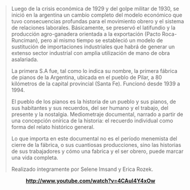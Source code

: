 <html><body><blockquote>Luego de la crisis económica de 1929 y del golpe militar de 1930, se inició en la argentina un cambio completo del modelo económico que tuvo consecuencias profundas para el movimiento obrero y el sistema de relaciones laborales. Básicamente, se preservó el latifundio y la producción agro-ganadera orientada a la exportación (Pacto Roca-Runciman), pero al mismo tiempo se estableció un modelo de sustitución de importaciones industriales que habrá de generar un extenso sector industrial con amplia utilización de mano de obra asalariada.

La primera S.A fue, tal como lo indica su nombre, la primera fábrica de pianos de la Argentina, ubicada en el pueblo de Pilar, a 80 kilómetros de la capital provincial (Santa Fe). Funcionó desde 1939 a 1994.



El pueblo de los pianos es la historia de un pueblo y sus pianos, de sus habitantes y sus recuerdos, del ser humano y el trabajo, del presente y la nostalgia. Mediometraje documental, narrado a partir de una concepción onírica de la historia: el recuerdo individual como forma del relato histórico general.



Lo que importa en este documental no es el período menemista del cierre de la fábrica, o sus cuantiosas producciones, sino las historias de sus trabajadores y cómo una fabrica y el ser obrero, puede marcar una vida completa.



Realizado íntegramente por Selene Imsand y Erica Rozek.</blockquote>

<p style="text-align: center;"><strong><a href="http://www.youtube.com/watch?v=4CAuI4Y4xOw" target="_blank">http://www.youtube.com/watch?v=4CAuI4Y4xOw</a></strong></p></body></html>